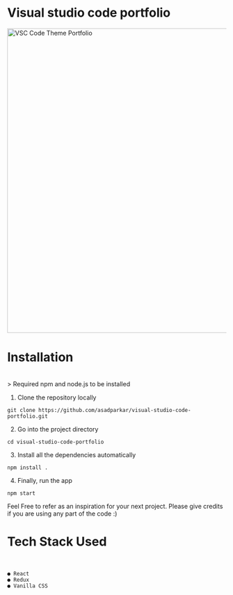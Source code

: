 # Visual studio code portfolio

<img src="https://cdn.discordapp.com/attachments/835850564771643402/1089502690490470450/Picsart_23-03-26_16-22-33-391.jpg" alt="VSC Code Theme Portfolio" style="height: 700px; width:700px;"/></br>

<h1>Installation</h1> <br />
> Required npm and node.js to be installed <br />

1) Clone the repository locally
```
git clone https://github.com/asadparkar/visual-studio-code-portfolio.git
```
2) Go into the project directory
```
cd visual-studio-code-portfolio
```
3) Install all the dependencies automatically
```
npm install .
```
4) Finally, run the app
```
npm start
```
Feel Free to refer as an inspiration for your next project. Please give credits if you are using any part of the code :)

<h1>Tech Stack Used </h1> <br />

```
● React
● Redux
● Vanilla CSS
```
